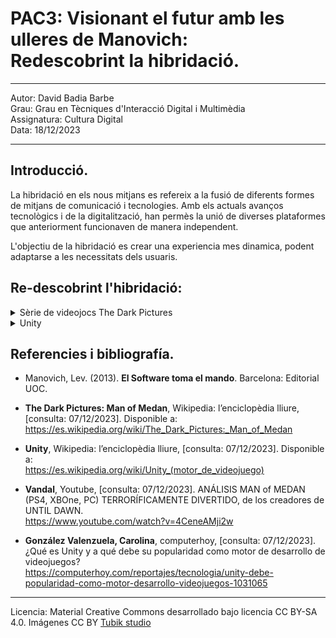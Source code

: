 # PAC3: Visionant el futur amb les ulleres de Manovich: <br> Redescobrint la hibridació.

<hr>
Autor: David Badia Barbe<br>
Grau: Grau en Tècniques d'Interacció Digital i Multimèdia<br>
Assignatura: Cultura Digital<br>
Data: 18/12/2023
<hr>

## Introducció.

La hibridació en els nous mitjans es refereix a la fusió de diferents formes de mitjans de comunicació i tecnologies.
Amb els actuals avanços tecnològics i de la digitalització, han permès la unió de diverses plataformes que anteriorment funcionaven de manera independent.

L'objectiu de la hibridació es crear una experiencia mes dinamica, podent adaptarse a les necessitats dels usuaris.








## Re-descobrint l'hibridació: 

<details>
 <summary>Sèrie de videojocs The Dark Pictures</summary>
 <br>  
 
 <img src="https://cdn11.bigcommerce.com/s-k0hjo2yyrq/images/stencil/1280x1280/products/1403/1037/The_Dark_Pictures_Anthology_Season_one_Packshot__13296.1680082390.jpg?c=1" width="200px" height="250px" >
 <img src="https://i.blogs.es/fd8f41/little-hope/1366_2000.jpeg"  width="420px" height="250px" >
<br>

## The Dark Pictures

Hibridació de cinema amb videojocs.

"The Dark Pictures" és una sèrie de videojocs d'aventura gràfica de terror on el jugador haurà de prendre decisions que afectaran significativament el desenvolupament de la seva trama.

Desenvolupats per Supermassive Games i publicats per Bandai Namco. Cada joc dins de la sèrie és un títol independent, cadascun té les seves pròpies històries, personatges i ambientacions, però amb un element comú que és la interacció i un tema d'horror general.
Aquests videojocs se centren principalment en la narrativa com si es tractés d'una pel·lícula, oferint molts diàlegs entre els personatges i opcions en les preses de decisions que poden ser de vida o mort per al personatge.

L'altra mecànica que tenen és la part d'exploració, on haurem de controlar el personatge on s'hauran de resoldre trencaclosques.
Els personatges del videojoc són actors reals que han sigut modelats digitalment, fent encara més sensació d'estar veient una pel·lícula en comptes d'estar veient un videojoc.

"The Dark Pictures" ens ofereix una experiència d'horror únic, combinant una gran narrativa i amb una jugabilitat centrada en la presa de decisions. 

#### Conclusió
"The Dark Pictures" des de la perspectiva de Lev Manovich la sèrie de videojocs és un clar exemple d'hibridació en els nous mitjans, combinant correctament el món del cinema amb el dels videojocs oferint una experiència d'entreteniment immersiva i interactiva única.

Personalment, no hi he jugat a aquests títols, però sí a jocs similars com ara "Until Dawn", "The Walking Dead" (TellTale), Detroid: Become Human, "Heavy Rain", etc. Són videojocs que ofereixen una experiència narrativa bastant profunda i una gran jugabilitat, ja que es pot tornar a jugar per veure que passa si triem altres decisions durant el transcurs de la història.

</details>

<details>
 <summary>Unity</summary>
 <br>
 <img src="https://1000logos.net/wp-content/uploads/2021/10/Unity-logo.png"  width="400px" height="180px">
 <img src="https://gorealgames.com/wp-content/uploads/2022/05/unity-editor-1.jpeg"  width="420px" height="180px">
 <br>
 
 ## Unity
 
Hibridació de programació amb disseny de videojocs i aplicacions multimèdia.

El motor Unity és una eina versàtil i potent per al desenvolupament de videojocs en 2D o 3D, però ha anat més enllà, amb el temps s'ha convertit en una eina versàtil per a la creació d'entorns digitals interactius i aplicacions.
Llençat el 8 de juny del 2005 ha anat evolucionant per convertir-se en una de les plataformes per desenvolupar videojocs més populars per als estudis independents inclús per als més grans, permet l'exportació de videojocs i aplicacions a una àmplia gamma de plataformes com ara el PC, videoconsoles, dispositius mòbils i de realitat virtual.

Unity utilitza C# com a llenguatge de programació, un llenguatge potent i versàtil. Això permet als desenvolupadors la creació de qualsevol lògica per personalitzar el seu projecte aportant una gran varietat de possibilitats. Tot això junt amb una interfície d'usuari intuïtiva que facilita la feina als desenvolupadors, oferint la possibilitat d'anar provant en temps real els canvis que es van realitzant.

A més els desenvolupadors compten amb una gran comunitat la qual conte una extensa biblioteca de recursos, com ara tutorials, documentació i fòrums. Permetent a desenvolupadors novells obtenir recursos necessaris per dur a terme els seus projectes.
També ofereix una botiga en línia on es poden comprar i vendre models creats en 2D o 3D, textures, scripts (Fitxers que contenen la part lògica), etc.

#### Conclusió
Unity s'ha convertit en una eina indispensable en el món dels nous mitjans podent adaptar-se contínuament i a mesura que la tecnologia avanci Unity continuarà evolucionant per satisfer les necessitats de la indústria dels videojocs, oferint una plataforma potent i versàtil però a la vegada fàcil d'utilitzar, amb la capacitat d'adaptar-se a moltes plataformes i gèneres de videojocs.

Personalment, el faig servir en el meu temps lliure i he de dir que és una eina potent i amb moltes possibilitats, no soc un gran expert en programació, però amb tota la documentació que ofereix pots anar desenvolupant un videojoc o aplicació fàcilment. Afegir també que últimament trobo molts jocs que surten al mercat que han sigut desenvolupats amb Unity com ara Pokemon Go, Cuphead o "Sea of Stars".

</details>


## Referencies i bibliografía.

* Manovich, Lev. (2013). **El Software toma el mando**. Barcelona: Editorial UOC.
  
* **The Dark Pictures: Man of Medan**, Wikipedia: l’enciclopèdia lliure, [consulta: 07/12/2023]. Disponible a:
https://es.wikipedia.org/wiki/The_Dark_Pictures:_Man_of_Medan

* **Unity**, Wikipedia: l’enciclopèdia lliure, [consulta: 07/12/2023]. Disponible a: <br>
https://es.wikipedia.org/wiki/Unity_(motor_de_videojuego)

* **Vandal**, Youtube, [consulta: 07/12/2023]. ANÁLISIS MAN of MEDAN (PS4, XBOne, PC) TERRORÍFICAMENTE DIVERTIDO, de los creadores de UNTIL DAWN. <br>
https://www.youtube.com/watch?v=4CeneAMji2w

* **González Valenzuela, Carolina**, computerhoy, [consulta: 07/12/2023]. ¿Qué es Unity y a qué debe su popularidad como motor de desarrollo de videojuegos? <br>
https://computerhoy.com/reportajes/tecnologia/unity-debe-popularidad-como-motor-desarrollo-videojuegos-1031065




----

Licencia: Material Creative Commons desarrollado bajo licencia CC BY-SA 4.0. Imágenes CC BY [Tubik studio](https://blog.tubikstudio.com/how-to-create-original-flat-illustrations-designers-tips/) 
